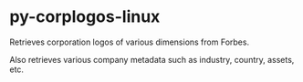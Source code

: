 py-corplogos-linux
==================

Retrieves corporation logos of various dimensions from Forbes.

Also retrieves various company metadata such as industry, country, assets, etc.
